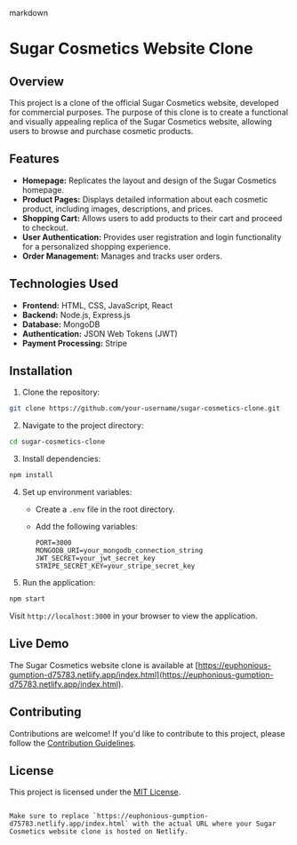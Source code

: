 markdown
# Sugar Cosmetics Website Clone

## Overview

This project is a clone of the official Sugar Cosmetics website, developed for commercial purposes. The purpose of this clone is to create a functional and visually appealing replica of the Sugar Cosmetics website, allowing users to browse and purchase cosmetic products.

## Features

- **Homepage:** Replicates the layout and design of the Sugar Cosmetics homepage.
- **Product Pages:** Displays detailed information about each cosmetic product, including images, descriptions, and prices.
- **Shopping Cart:** Allows users to add products to their cart and proceed to checkout.
- **User Authentication:** Provides user registration and login functionality for a personalized shopping experience.
- **Order Management:** Manages and tracks user orders.

## Technologies Used

- **Frontend:** HTML, CSS, JavaScript, React
- **Backend:** Node.js, Express.js
- **Database:** MongoDB
- **Authentication:** JSON Web Tokens (JWT)
- **Payment Processing:** Stripe

## Installation

1. Clone the repository:

```bash
git clone https://github.com/your-username/sugar-cosmetics-clone.git
```

2. Navigate to the project directory:

```bash
cd sugar-cosmetics-clone
```

3. Install dependencies:

```bash
npm install
```

4. Set up environment variables:

   - Create a `.env` file in the root directory.
   - Add the following variables:

     ```env
     PORT=3000
     MONGODB_URI=your_mongodb_connection_string
     JWT_SECRET=your_jwt_secret_key
     STRIPE_SECRET_KEY=your_stripe_secret_key
     ```

5. Run the application:

```bash
npm start
```

Visit `http://localhost:3000` in your browser to view the application.

## Live Demo

The Sugar Cosmetics website clone is available at [https://euphonious-gumption-d75783.netlify.app/index.html](https://euphonious-gumption-d75783.netlify.app/index.html).

## Contributing

Contributions are welcome! If you'd like to contribute to this project, please follow the [Contribution Guidelines](CONTRIBUTING.md).

## License

This project is licensed under the [MIT License](LICENSE).
```

Make sure to replace `https://euphonious-gumption-d75783.netlify.app/index.html` with the actual URL where your Sugar Cosmetics website clone is hosted on Netlify.
